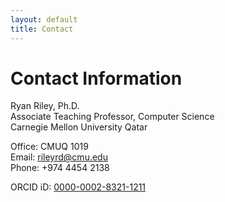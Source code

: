 ```yaml
---
layout: default
title: Contact
---
```


# Contact Information

Ryan Riley, Ph.D.  
Associate Teaching Professor, Computer Science  
Carnegie Mellon University Qatar  

Office: CMUQ 1019  
Email: [rileyrd@cmu.edu](mailto:rileyrd@cmu.edu)  
Phone: +974 4454 2138

ORCID iD: [0000-0002-8321-1211](http://orcid.org/0000-0002-8321-1211)
